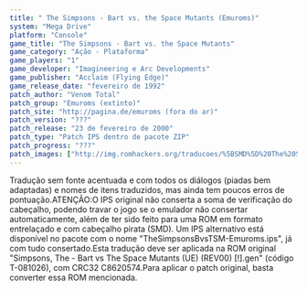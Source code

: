 ```yaml
---
title: " The Simpsons - Bart vs. the Space Mutants (Emuroms)"
system: "Mega Drive"
platform: "Console"
game_title: "The Simpsons - Bart vs. the Space Mutants"
game_category: "Ação - Plataforma"
game_players: "1"
game_developer: "Imagineering e Arc Developments"
game_publisher: "Acclaim (Flying Edge)"
game_release_date: "fevereiro de 1992"
patch_author: "Venom Total"
patch_group: "Emuroms (extinto)"
patch_site: "http://pagina.de/emuroms (fora do ar)"
patch_version: "???"
patch_release: "23 de fevereiro de 2000"
patch_type: "Patch IPS dentro de pacote ZIP"
patch_progress: "???"
patch_images: ["http://img.romhackers.org/traducoes/%5BSMD%5D%20The%20Simpsons%20-%20Bart%20vs.%20the%20Space%20Mutants%20-%20Emuroms%20-%201.png","http://img.romhackers.org/traducoes/%5BSMD%5D%20The%20Simpsons%20-%20Bart%20vs.%20the%20Space%20Mutants%20-%20Emuroms%20-%202.png","http://img.romhackers.org/traducoes/%5BSMD%5D%20The%20Simpsons%20-%20Bart%20vs.%20the%20Space%20Mutants%20-%20Emuroms%20-%203.png"]
---
```

Tradução sem fonte acentuada e com todos os diálogos (piadas bem adaptadas) e nomes de itens traduzidos, mas ainda tem poucos erros de pontuação.ATENÇÃO:O IPS original não conserta a soma de verificação do cabeçalho, podendo travar o jogo se o emulador não consertar automaticamente, além de ter sido feito para uma ROM em formato entrelaçado e com cabeçalho pirata (SMD). Um IPS alternativo está disponível no pacote com o nome "TheSimpsonsBvsTSM-Emuroms.ips", já com tudo consertado.Esta tradução deve ser aplicada na ROM original "Simpsons, The - Bart vs The Space Mutants (UE) (REV00) [!].gen" (código T-081026), com CRC32 C8620574.Para aplicar o patch original, basta converter essa ROM mencionada.